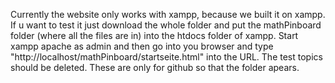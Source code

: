 Currently the website only works with xampp, because we built it on xampp.
If u want to test it just download the whole folder and put the mathPinboard folder (where all the files are in) into the htdocs folder of xampp. Start xampp apache as admin and then go into you browser and type "http://localhost/mathPinboard/startseite.html" into the URL. The test topics should be deleted. These are only for github so that the folder apears.
